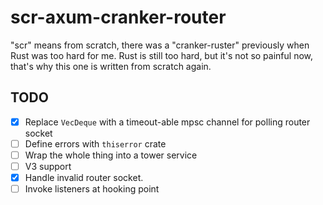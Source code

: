 # scr-axum-cranker-router

"scr" means from scratch, there was a "cranker-ruster" previously when Rust was too hard for me. Rust is still too hard,
but it's not so painful now, that's why this one is written from scratch again.

## TODO
* [x] Replace `VecDeque` with a timeout-able mpsc channel for polling router socket
* [ ] Define errors with `thiserror` crate
* [ ] Wrap the whole thing into a tower service
* [ ] V3 support
* [x] Handle invalid router socket.
* [ ] Invoke listeners at hooking point
